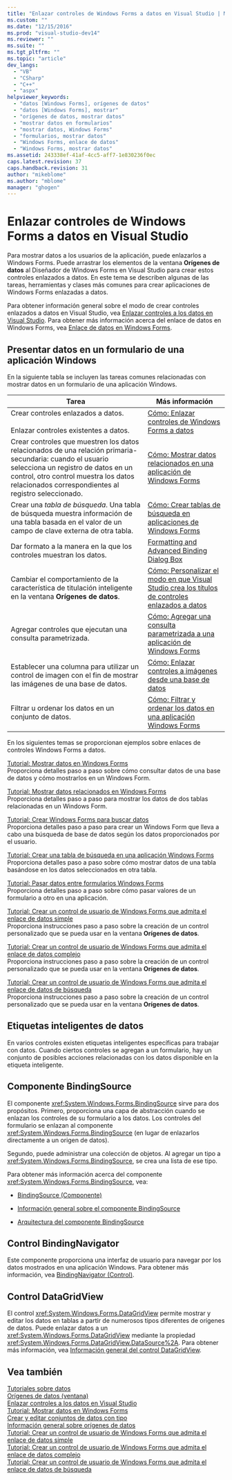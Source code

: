 ```yaml
---
title: "Enlazar controles de Windows Forms a datos en Visual Studio | Microsoft Docs"
ms.custom: ""
ms.date: "12/15/2016"
ms.prod: "visual-studio-dev14"
ms.reviewer: ""
ms.suite: ""
ms.tgt_pltfrm: ""
ms.topic: "article"
dev_langs: 
  - "VB"
  - "CSharp"
  - "C++"
  - "aspx"
helpviewer_keywords: 
  - "datos [Windows Forms], orígenes de datos"
  - "datos [Windows Forms], mostrar"
  - "orígenes de datos, mostrar datos"
  - "mostrar datos en formularios"
  - "mostrar datos, Windows Forms"
  - "formularios, mostrar datos"
  - "Windows Forms, enlace de datos"
  - "Windows Forms, mostrar datos"
ms.assetid: 243338ef-41af-4cc5-aff7-1e830236f0ec
caps.latest.revision: 37
caps.handback.revision: 31
author: "mikeblome"
ms.author: "mblome"
manager: "ghogen"
---
```

# Enlazar controles de Windows Forms a datos en Visual Studio
Para mostrar datos a los usuarios de la aplicación, puede enlazarlos a Windows Forms.  Puede arrastrar los elementos de la ventana **Orígenes de datos** al Diseñador de Windows Forms en Visual Studio para crear estos controles enlazados a datos.  En este tema se describen algunas de las tareas, herramientas y clases más comunes para crear aplicaciones de Windows Forms enlazadas a datos.  
  
 Para obtener información general sobre el modo de crear controles enlazados a datos en Visual Studio, vea [Enlazar controles a los datos en Visual Studio](../data-tools/bind-controls-to-data-in-visual-studio.md).  Para obtener más información acerca del enlace de datos en Windows Forms, vea [Enlace de datos en Windows Forms](../Topic/Windows%20Forms%20Data%20Binding.md).  
  
## Presentar datos en un formulario de una aplicación Windows  
 En la siguiente tabla se incluyen las tareas comunes relacionadas con mostrar datos en un formulario de una aplicación Windows.  
  
|Tarea|Más información|  
|-----------|---------------------|  
|Crear controles enlazados a datos.<br /><br /> Enlazar controles existentes a datos.|[Cómo: Enlazar controles de Windows Forms a datos](../data-tools/bind-windows-forms-controls-to-data.md)|  
|Crear controles que muestren los datos relacionados de una relación primaria\-secundaria: cuando el usuario selecciona un registro de datos en un control, otro control muestra los datos relacionados correspondientes al registro seleccionado.|[Cómo: Mostrar datos relacionados en una aplicación de Windows Forms](../data-tools/how-to-display-related-data-in-a-windows-forms-application.md)|  
|Crear una *tabla de búsqueda*.  Una tabla de búsqueda muestra información de una tabla basada en el valor de un campo de clave externa de otra tabla.|[Cómo: Crear tablas de búsqueda en aplicaciones de Windows Forms](../data-tools/create-lookup-tables-in-windows-forms-applications.md)|  
|Dar formato a la manera en la que los controles muestran los datos.|[Formatting and Advanced Binding Dialog Box](http://msdn.microsoft.com/es-es/42638120-9e6f-436b-985f-4036664230fd)|  
|Cambiar el comportamiento de la característica de titulación inteligente en la ventana **Orígenes de datos**.|[Cómo: Personalizar el modo en que Visual Studio crea los títulos de controles enlazados a datos](../data-tools/customize-how-visual-studio-creates-captions-for-data-bound-controls.md)|  
|Agregar controles que ejecutan una consulta parametrizada.|[Cómo: Agregar una consulta parametrizada a una aplicación de Windows Forms](../Topic/How%20to:%20Add%20a%20Parameterized%20Query%20to%20a%20Windows%20Forms%20Application.md)|  
|Establecer una columna para utilizar un control de imagen con el fin de mostrar las imágenes de una base de datos.|[Cómo: Enlazar controles a imágenes desde una base de datos](../data-tools/bind-controls-to-pictures-from-a-database.md)|  
|Filtrar u ordenar los datos en un conjunto de datos.|[Cómo: Filtrar y ordenar los datos en una aplicación Windows Forms](../data-tools/filter-and-sort-data-in-a-windows-forms-application.md)|  
  
 En los siguientes temas se proporcionan ejemplos sobre enlaces de controles Windows Forms a datos.  
  
 [Tutorial: Mostrar datos en Windows Forms](../data-tools/walkthrough-displaying-data-on-a-windows-form.md)  
 Proporciona detalles paso a paso sobre cómo consultar datos de una base de datos y cómo mostrarlos en un Windows Form.  
  
 [Tutorial: Mostrar datos relacionados en Windows Forms](../data-tools/walkthrough-displaying-related-data-on-a-windows-form.md)  
 Proporciona detalles paso a paso para mostrar los datos de dos tablas relacionadas en un Windows Form.  
  
 [Tutorial: Crear Windows Forms para buscar datos](../data-tools/create-a-windows-form-to-search-data.md)  
 Proporciona detalles paso a paso para crear un Windows Form que lleva a cabo una búsqueda de base de datos según los datos proporcionados por el usuario.  
  
 [Tutorial: Crear una tabla de búsqueda en una aplicación Windows Forms](../Topic/Walkthrough:%20Creating%20a%20Lookup%20Table%20in%20a%20Windows%20Forms%20Application.md)  
 Proporciona detalles paso a paso sobre cómo mostrar datos de una tabla basándose en los datos seleccionados en otra tabla.  
  
 [Tutorial: Pasar datos entre formularios Windows Forms](../data-tools/pass-data-between-forms.md)  
 Proporciona detalles paso a paso sobre cómo pasar valores de un formulario a otro en una aplicación.  
  
 [Tutorial: Crear un control de usuario de Windows Forms que admita el enlace de datos simple](../data-tools/create-a-windows-forms-user-control-that-supports-simple-data-binding.md)  
 Proporciona instrucciones paso a paso sobre la creación de un control personalizado que se pueda usar en la ventana **Orígenes de datos**.  
  
 [Tutorial: Crear un control de usuario de Windows Forms que admita el enlace de datos complejo](../data-tools/create-a-windows-forms-user-control-that-supports-complex-data-binding.md)  
 Proporciona instrucciones paso a paso sobre la creación de un control personalizado que se pueda usar en la ventana **Orígenes de datos**.  
  
 [Tutorial: Crear un control de usuario de Windows Forms que admita el enlace de datos de búsqueda](../data-tools/create-a-windows-forms-user-control-that-supports-lookup-data-binding.md)  
 Proporciona instrucciones paso a paso sobre la creación de un control personalizado que se pueda usar en la ventana **Orígenes de datos**.  
  
## Etiquetas inteligentes de datos  
 En varios controles existen etiquetas inteligentes específicas para trabajar con datos.  Cuando ciertos controles se agregan a un formulario, hay un conjunto de posibles acciones relacionadas con los datos disponible en la etiqueta inteligente.  
  
## Componente BindingSource  
 El componente <xref:System.Windows.Forms.BindingSource> sirve para dos propósitos.  Primero, proporciona una capa de abstracción cuando se enlazan los controles de su formulario a los datos.  Los controles del formulario se enlazan al componente <xref:System.Windows.Forms.BindingSource> \(en lugar de enlazarlos directamente a un origen de datos\).  
  
 Segundo, puede administrar una colección de objetos.  Al agregar un tipo a <xref:System.Windows.Forms.BindingSource>, se crea una lista de ese tipo.  
  
 Para obtener más información acerca del componente <xref:System.Windows.Forms.BindingSource>, vea:  
  
-   [BindingSource \(Componente\)](../Topic/BindingSource%20Component.md)  
  
-   [Información general sobre el componente BindingSource](../Topic/BindingSource%20Component%20Overview.md)  
  
-   [Arquitectura del componente BindingSource](../Topic/BindingSource%20Component%20Architecture.md)  
  
## Control BindingNavigator  
 Este componente proporciona una interfaz de usuario para navegar por los datos mostrados en una aplicación Windows.  Para obtener más información, vea [BindingNavigator \(Control\)](../Topic/BindingNavigator%20Control%20\(Windows%20Forms\).md).  
  
## Control DataGridView  
 El control <xref:System.Windows.Forms.DataGridView> permite mostrar y editar los datos en tablas a partir de numerosos tipos diferentes de orígenes de datos.  Puede enlazar datos a un <xref:System.Windows.Forms.DataGridView> mediante la propiedad <xref:System.Windows.Forms.DataGridView.DataSource%2A>.  Para obtener más información, vea [Información general del control DataGridView](../Topic/DataGridView%20Control%20Overview%20\(Windows%20Forms\).md).  
  
## Vea también  
 [Tutoriales sobre datos](../Topic/Data%20Walkthroughs.md)   
 [Orígenes de datos \(ventana\)](../Topic/Data%20Sources%20Window.md)   
 [Enlazar controles a los datos en Visual Studio](../data-tools/bind-controls-to-data-in-visual-studio.md)   
 [Tutorial: Mostrar datos en Windows Forms](../data-tools/walkthrough-displaying-data-on-a-windows-form.md)   
 [Crear y editar conjuntos de datos con tipo](../data-tools/creating-and-editing-typed-datasets.md)   
 [Información general sobre orígenes de datos](../data-tools/add-new-data-sources.md)   
 [Tutorial: Crear un control de usuario de Windows Forms que admita el enlace de datos simple](../data-tools/create-a-windows-forms-user-control-that-supports-simple-data-binding.md)   
 [Tutorial: Crear un control de usuario de Windows Forms que admita el enlace de datos complejo](../data-tools/create-a-windows-forms-user-control-that-supports-complex-data-binding.md)   
 [Tutorial: Crear un control de usuario de Windows Forms que admita el enlace de datos de búsqueda](../data-tools/create-a-windows-forms-user-control-that-supports-lookup-data-binding.md)